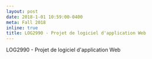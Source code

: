 ```yaml
---
layout: post
date: 2018-1-01 10:59:00-0400
meta: Fall 2018
inline: true
title: LOG2990 - Projet de logiciel d'application Web
---
```


LOG2990 - Projet de logiciel d'application Web